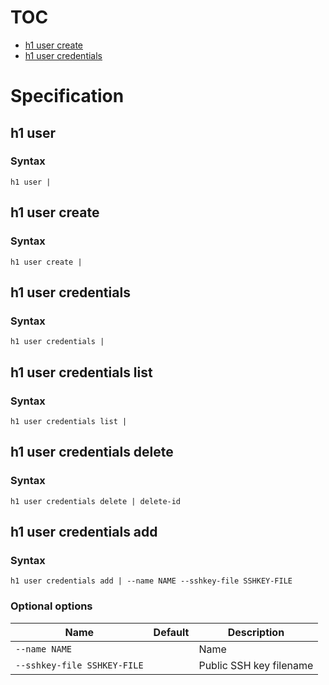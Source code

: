# TOC

* [h1 user create](#h1-user-create)
* [h1 user credentials](#h1-user-credentials)


# Specification

## h1 user

### Syntax

```h1 user | ```

## h1 user create

### Syntax

```h1 user create | ```

## h1 user credentials

### Syntax

```h1 user credentials | ```

## h1 user credentials list

### Syntax

```h1 user credentials list | ```

## h1 user credentials delete

### Syntax

```h1 user credentials delete | delete-id```

## h1 user credentials add

### Syntax

```h1 user credentials add | --name NAME --sshkey-file SSHKEY-FILE```

### Optional options

| Name | Default | Description | 
| ---- | ------- | ----------- |
| ```--name NAME``` |  | Name |
| ```--sshkey-file SSHKEY-FILE``` |  | Public SSH key filename |

